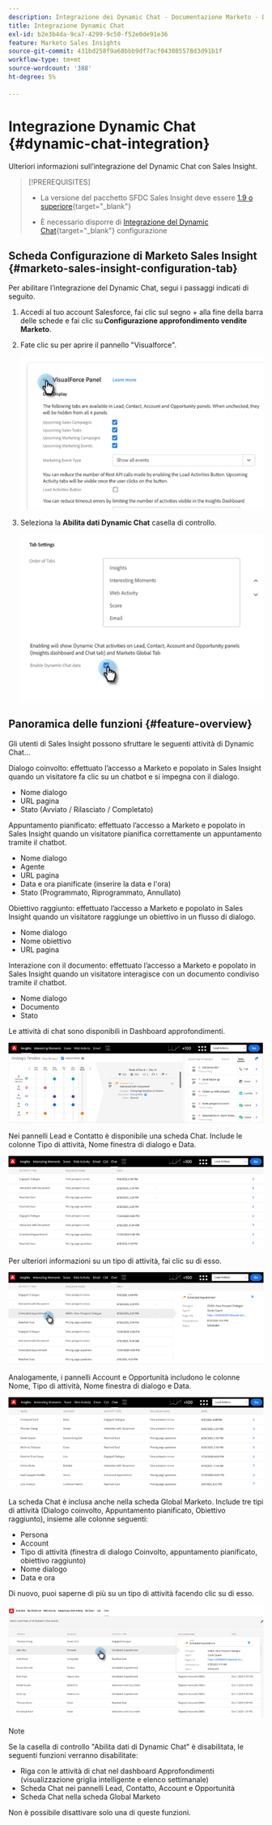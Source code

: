 ```yaml
---
description: Integrazione dei Dynamic Chat - Documentazione Marketo - Documentazione del prodotto
title: Integrazione Dynamic Chat
exl-id: b2e3b4da-9ca7-4299-9c50-f52e0de91e36
feature: Marketo Sales Insights
source-git-commit: 431bd258f9a68bbb9df7acf043085578d3d91b1f
workflow-type: tm+mt
source-wordcount: '388'
ht-degree: 5%

---
```


# Integrazione Dynamic Chat {#dynamic-chat-integration}

Ulteriori informazioni sull’integrazione del Dynamic Chat con Sales Insight.

>[!PREREQUISITES]
>
>* La versione del pacchetto SFDC Sales Insight deve essere [1.9 o superiore](/help/marketo/product-docs/marketo-sales-insight/msi-for-salesforce/upgrading/upgrading-your-msi-package.md){target="_blank"}
>
>* È necessario disporre di [Integrazione del Dynamic Chat](/help/marketo/product-docs/demand-generation/dynamic-chat/dynamic-chat-overview.md){target="_blank"} configurazione

## Scheda Configurazione di Marketo Sales Insight {#marketo-sales-insight-configuration-tab}

Per abilitare l’integrazione del Dynamic Chat, segui i passaggi indicati di seguito.

1. Accedi al tuo account Salesforce, fai clic sul segno + alla fine della barra delle schede e fai clic su **Configurazione approfondimento vendite Marketo**.

1. Fate clic su per aprire il pannello &quot;Visualforce&quot;.

   ![](assets/dynamic-chat-integration-1.png)

1. Seleziona la **Abilita dati Dynamic Chat** casella di controllo.

   ![](assets/dynamic-chat-integration-2.png)

## Panoramica delle funzioni {#feature-overview}

Gli utenti di Sales Insight possono sfruttare le seguenti attività di Dynamic Chat...

Dialogo coinvolto: effettuato l’accesso a Marketo e popolato in Sales Insight quando un visitatore fa clic su un chatbot e si impegna con il dialogo.

* Nome dialogo
* URL pagina
* Stato (Avviato / Rilasciato / Completato)

Appuntamento pianificato: effettuato l’accesso a Marketo e popolato in Sales Insight quando un visitatore pianifica correttamente un appuntamento tramite il chatbot.

* Nome dialogo
* Agente
* URL pagina
* Data e ora pianificate (inserire la data e l&#39;ora)
* Stato (Programmato, Riprogrammato, Annullato)

Obiettivo raggiunto: effettuato l’accesso a Marketo e popolato in Sales Insight quando un visitatore raggiunge un obiettivo in un flusso di dialogo.

* Nome dialogo
* Nome obiettivo
* URL pagina

Interazione con il documento: effettuato l’accesso a Marketo e popolato in Sales Insight quando un visitatore interagisce con un documento condiviso tramite il chatbot.

* Nome dialogo
* Documento
* Stato

Le attività di chat sono disponibili in Dashboard approfondimenti.

![](assets/dynamic-chat-integration-3.png)

Nei pannelli Lead e Contatto è disponibile una scheda Chat. Include le colonne Tipo di attività, Nome finestra di dialogo e Data.

![](assets/dynamic-chat-integration-4.png)

Per ulteriori informazioni su un tipo di attività, fai clic su di esso.

![](assets/dynamic-chat-integration-5.png)

Analogamente, i pannelli Account e Opportunità includono le colonne Nome, Tipo di attività, Nome finestra di dialogo e Data.

![](assets/dynamic-chat-integration-6.png)

La scheda Chat è inclusa anche nella scheda Global Marketo. Include tre tipi di attività (Dialogo coinvolto, Appuntamento pianificato, Obiettivo raggiunto), insieme alle colonne seguenti:

* Persona
* Account
* Tipo di attività (finestra di dialogo Coinvolto, appuntamento pianificato, obiettivo raggiunto)
* Nome dialogo
* Data e ora

Di nuovo, puoi saperne di più su un tipo di attività facendo clic su di esso.

![](assets/dynamic-chat-integration-7.png)

>[!NOTE]
>
>Se la casella di controllo &quot;Abilita dati di Dynamic Chat&quot; è disabilitata, le seguenti funzioni verranno disabilitate:
>
>* Riga con le attività di chat nel dashboard Approfondimenti (visualizzazione griglia intelligente e elenco settimanale)
>* Scheda Chat nei pannelli Lead, Contatto, Account e Opportunità
>* Scheda Chat nella scheda Global Marketo
>
>Non è possibile disattivare solo una di queste funzioni.

